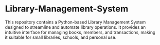 # Library-Management-System
This repository contains a Python-based Library Management System designed to streamline and automate library operations. It provides an intuitive interface for managing books, members, and transactions, making it suitable for small libraries, schools, and personal use.
